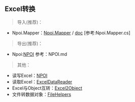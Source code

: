 ## Excel转换


> 导入(推荐)：

- Npoi.Mapper：[Npoi.Mapper](https://www.nuget.org/packages/Npoi.Mapper/) / [doc](http://donnytian.github.io/Npoi.Mapper/) [参考:Npoi.Mapper.cs]


> 导出(推荐)：

- Npoi:[NPOI](https://github.com/dotnetcore/NPOI) 参考：NPOI.md


>其他：

- 读写Excel：[NPOI](https://github.com/dotnetcore/NPOI)
- 读取Excel：[ExcelDataReader](https://github.com/ExcelDataReader/ExcelDataReader)
- Excel与Object互转：[Excel2Object](https://github.com/chsword/Excel2Object)
- 文件转数据对象：[FileHelpers](https://github.com/MarcosMeli/FileHelpers)
